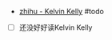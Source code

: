 
-  [zhihu - Kelvin Kelly](https://www.zhihu.com/question/19551870/answer/3838463388?share_code=1pWoczNDYaKaN&utm_psn=1939254093886525753)
#todo 
- [ ] 还没好好读Kelvin Kelly
